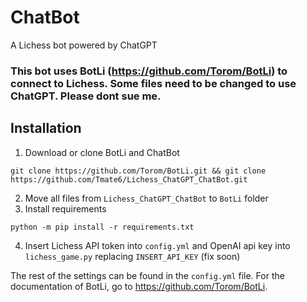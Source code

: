 # ChatBot
A Lichess bot powered by ChatGPT

### This bot uses BotLi (https://github.com/Torom/BotLi) to connect to Lichess. Some files need to be changed to use ChatGPT. Please dont sue me.

## Installation 

1. Download or clone BotLi and ChatBot
```
git clone https://github.com/Torom/BotLi.git && git clone https://github.com/Tmate6/Lichess_ChatGPT_ChatBot.git
```
2. Move all files from `Lichess_ChatGPT_ChatBot` to `BotLi` folder
3. Install requirements
```
python -m pip install -r requirements.txt
```
4. Insert Lichess API token into `config.yml` and OpenAI api key into `lichess_game.py` replacing `INSERT_API_KEY` (fix soon)

The rest of the settings can be found in the `config.yml` file. For the documentation of BotLi, go to https://github.com/Torom/BotLi.
